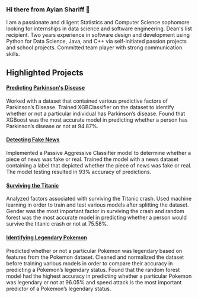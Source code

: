 ### Hi there from Ayian Shariff 👋

I am a passionate and diligent Statistics and Computer Science sophomore looking for internships in data science and software engineering. Dean's list recipient. Two years experience in software design and development using Python for Data Science, Java, and C++ via self-initiated passion projects and school projects. Committed team player with strong communication skills.

## Highlighted Projects

#### [Predicting Parkinson's Disease](https://github.com/ayianshariff2/projects/blob/main/Parkinson's%20Disease%20Project%20README.pdf)

Worked with a dataset that contained various predictive factors of Parkinson’s Disease. Trained XGBClassifier on the dataset to identify whether or not a particular individual has Parkinson’s disease. Found that XGBoost was the most accurate model in predicting whether a person has Parkinson’s disease or not at 94.87%.


#### [Detecting Fake News](https://github.com/ayianshariff2/projects/blob/main/Fake%20News%20Project%20README.pdf)

Implemented a Passive Aggressive Classifier model to determine whether a piece of news was fake or real. Trained the model with a news dataset containing a label that depicted whether the piece of news was fake or real. The model testing resulted in 93% accuracy of predictions.


#### [Surviving the Titanic](https://github.com/ayianshariff2/projects/blob/main/Titanic%20README.pdf)

Analyzed factors associated with surviving the Titanic crash. Used machine learning in order to train and test various models after splitting the dataset. Gender was the most important factor in surviving the crash and random forest was the most accurate model in predicting whether a person would survive the titanic crash or not at 75.58%.

#### [Identifying Legendary Pokemon](https://github.com/ayianshariff2/projects/blob/main/Pokemon%20Project%20README.pdf)

Predicted whether or not a particular Pokemon was legendary based on features from the Pokemon dataset. Cleaned and normalized the dataset before training various models in order to compare their accuracy in predicting a Pokemon’s legendary status. Found that the random forest model had the highest accuracy in predicting whether a particular Pokemon was legendary or not at 96.05% and speed attack is the most important predictor of a Pokemon’s legendary status.

